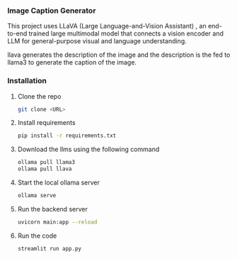 ### Image Caption Generator

This project uses LLaVA (Large Language-and-Vision Assistant) , an end-to-end trained large multimodal model that connects a vision encoder and LLM for general-purpose visual and language understanding.

llava generates the description of the image and the description is the fed to llama3 to generate the caption of the image.

### Installation

1. Clone the repo

   ```sh
   git clone <URL>
   ```

2. Install requirements

   ```sh
   pip install -r requirements.txt
   ```

3. Download the llms using the following command

   ```sh
   ollama pull llama3
   ollama pull llava
   ```

4. Start the local ollama server

   ```sh
   ollama serve
   ```

5. Run the backend server

   ```sh
   uvicorn main:app --reload
   ```

6. Run the code

   ```sh
   streamlit run app.py
   ```
